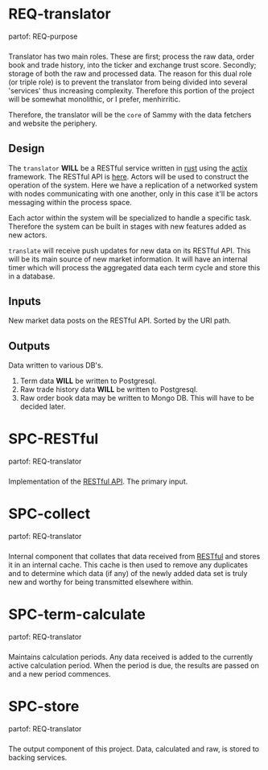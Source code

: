 # REQ-translator
partof: REQ-purpose
###
Translator has two main roles. These are first; process the raw data, order book and trade history, into the ticker and exchange trust score. Secondly; storage of both the raw and processed data. The reason for this dual role (or triple role) is to prevent the translator from being divided into several 'services' thus increasing complexity. Therefore this portion of the project will be somewhat monolithic, or I prefer, menhirritic.

Therefore, the translator will be the `core` of Sammy with the data fetchers and website the periphery.

## Design
The `translator` **WILL** be a RESTful service written in [rust](https://www.rust-lang.org/) using the [actix](https://actix.rs/) framework. The RESTful API is [here](../api.raml). Actors will be used to construct the operation of the system. Here we have a replication of a networked system with nodes communicating with one another, only in this case it'll be actors messaging within the process space.

Each actor within the system will be specialized to handle a specific task. Therefore the system can be built in stages with new features added as new actors.

`translate` will receive push updates for new data on its RESTful API. This will be its main source of new market information. It will have an internal timer which will process the aggregated data each term cycle and store this in a database.

## Inputs
New market data posts on the RESTful API. Sorted by the URI path.

## Outputs
Data written to various DB's.
1. Term data **WILL** be written to Postgresql.
2. Raw trade history data **WILL** be written to Postgresql.
3. Raw order book data may be written to Mongo DB. This will have to be decided later.

# SPC-RESTful
partof: REQ-translator
###
Implementation of the [RESTful API](../api.raml). The primary input.

# SPC-collect
partof: REQ-translator
###
Internal component that collates that data received from [RESTful](#spc-restful) and stores it in an internal cache. This cache is then used to remove any duplicates and to determine which data (if any) of the newly added data set is truly new and worthy for being transmitted elsewhere within.

# SPC-term-calculate
partof: REQ-translator
###
Maintains calculation periods. Any data received is added to the currently active calculation period. When the period is due, the results are passed on and a new period commences.

# SPC-store
partof: REQ-translator
###
The output component of this project. Data, calculated and raw, is stored to backing services.
